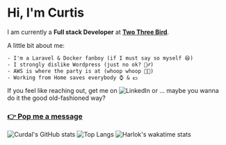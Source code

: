 <!--
### Hi there 👋
**Curdal/curdal** is a ✨ _special_ ✨ repository because its `README.md` (this file) appears on your GitHub profile.

Here are some ideas to get you started:

- 🔭 I’m currently working on ...
- 🌱 I’m currently learning ...
- 👯 I’m looking to collaborate on ...
- 🤔 I’m looking for help with ...
- 💬 Ask me about ...
- 📫 How to reach me: ...
- 😄 Pronouns: ...
- ⚡ Fun fact: ...
-->

# Hi, I'm Curtis

I am currently a __Full stack Developer__ at [__Two Three Bird__](https://github.com/twothreebird).

A little bit about me:
```txt
- I'm a Laravel & Docker fanboy (if I must say so myself 😆)
- I strongly dislike Wordpress (just no ok? 🙅‍♂️)
- AWS is where the party is at (whoop whoop 🎉🎉)
- Working from Home saves everybody ⌚ & 💵
```

If you feel like reaching out, get me on ![LinkedIn](https://www.linkedin.com/in/curtis-page-a63a7b74) or ...
maybe you wanna do it the good old-fashioned way?

### [👉 Pop me a message](https://forms.gle/kEttPuLpRZcEzmZ66)

![Curdal's GitHub stats](https://github-readme-stats-87pe.vercel.app/api?username=curdal&show_icons=true&theme=dracula)
![Top Langs](https://github-readme-stats-87pe.vercel.app/api/top-langs?username=curdal&layout=compact&theme=dracula)
![Harlok's wakatime stats](https://github-readme-stats-87pe.vercel.app/api/wakatime?username=curdal9201&layout=compact&theme=dracula)
